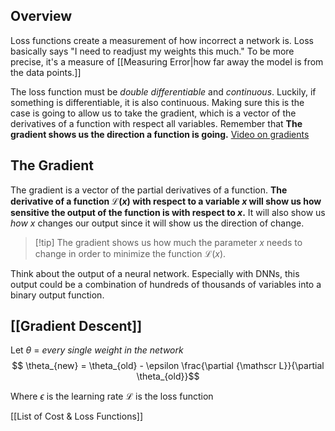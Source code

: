 ## Overview
Loss functions create a measurement of how incorrect a network is. Loss basically says "I need to readjust my weights this much." To be more precise, it's a measure of [[Measuring Error|how far away the model is from the data points.]] 

The loss function must be *double differentiable* and *continuous*. Luckily, if something is differentiable, it is also continuous. Making sure this is the case is going to allow us to take the gradient, which is a vector of the  derivatives of a function with respect all variables. Remember that __The gradient shows us the direction a function is going.__ [Video on gradients](https://www.youtube.com/watch?v=DG9NUPaPVbE)

## The Gradient
The gradient is a vector of the partial derivatives of a function. __The derivative of a function $\mathscr{L} (x)$ with respect to a variable $x$ will show us how sensitive the output of the function is with respect to $x$.__ It will also show us *how* $x$ changes our output since it will show us the direction of change.

>[!tip] The gradient shows us how much the parameter $x$ needs to change in order to minimize the function $\mathscr{L} (x)$.

Think about the output of a neural network. Especially with DNNs, this output could be a combination of hundreds of thousands of variables into a binary output function. 

## [[Gradient Descent]]

Let $\theta$ = *every single weight in the network*
$$ \theta_{new} = \theta_{old}  - \epsilon \frac{\partial {\mathscr L}}{\partial \theta_{old}}$$

Where
$\epsilon$ is the learning rate
$\mathscr L$ is the loss function

[[List of Cost & Loss Functions]]
